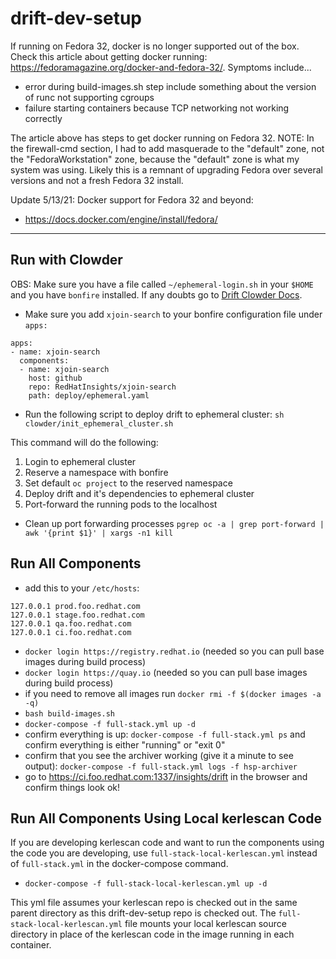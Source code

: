 # drift-dev-setup

If running on Fedora 32, docker is no longer supported out of the box. Check this article about getting docker running: https://fedoramagazine.org/docker-and-fedora-32/. Symptoms include...
 * error during build-images.sh step include something about the version of runc not supporting cgroups
 * failure starting containers because TCP networking not working correctly

The article above has steps to get docker running on Fedora 32.
NOTE: In the firewall-cmd section, I had to add masquerade to the "default" zone, not the "FedoraWorkstation" zone, because the "default" zone is what my system was using. Likely this is a remnant of upgrading Fedora over several versions and not a fresh Fedora 32 install.

Update 5/13/21: Docker support for Fedora 32 and beyond:
 * https://docs.docker.com/engine/install/fedora/

---
## Run with Clowder
OBS: Make sure you have a file called `~/ephemeral-login.sh` in your `$HOME` and you have `bonfire` installed. If any doubts go to [Drift Clowder Docs](https://docs.google.com/document/d/1As5TC4WHTrflrt4dt9rRsfAhWsQD_94yNYCy-ucLc0c/edit#).

* Make sure you add `xjoin-search` to your bonfire configuration file under `apps:`

```
apps:
- name: xjoin-search
  components:
  - name: xjoin-search
    host: github
    repo: RedHatInsights/xjoin-search
    path: deploy/ephemeral.yaml
```

* Run the following script to deploy drift to ephemeral cluster:
  `sh clowder/init_ephemeral_cluster.sh`

This command will do the following:

1) Login to ephemeral cluster
2) Reserve a namespace with bonfire
3) Set default `oc project` to the reserved namespace
4) Deploy drift and it's dependencies to ephemeral cluster
5) Port-forward the running pods to the localhost

* Clean up port forwarding processes
  `pgrep oc -a | grep port-forward | awk '{print $1}' | xargs -n1 kill`

## Run All Components

 * add this to your `/etc/hosts`:
```
127.0.0.1 prod.foo.redhat.com
127.0.0.1 stage.foo.redhat.com
127.0.0.1 qa.foo.redhat.com
127.0.0.1 ci.foo.redhat.com
```

 * `docker login https://registry.redhat.io` (needed so you can pull base images during build process)
 * `docker login https://quay.io` (needed so you can pull base images during build process)
 * if you need to remove all images run `docker rmi -f $(docker images -a -q)`
 * `bash build-images.sh`
 * `docker-compose -f full-stack.yml up -d`
 * confirm everything is up: `docker-compose -f full-stack.yml ps` and confirm everything is either "running" or "exit 0"
 * confirm that you see the archiver working (give it a minute to see output): `docker-compose -f full-stack.yml logs -f hsp-archiver`
 * go to https://ci.foo.redhat.com:1337/insights/drift in the browser and confirm things look ok!

## Run All Components Using Local kerlescan Code

If you are developing kerlescan code and want to run the components using the code you are developing, use `full-stack-local-kerlescan.yml` instead of `full-stack.yml` in the docker-compose command.
* `docker-compose -f full-stack-local-kerlescan.yml up -d`

This yml file assumes your kerlescan repo is checked out in the same parent directory as this drift-dev-setup repo is checked out. The `full-stack-local-kerlescan.yml` file mounts your local kerlescan source directory in place of the kerlescan code in the image running in each container.
